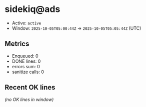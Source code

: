 # sidekiq@ads

- Active: `active`
- Window: `2025-10-05T05:00:44Z` → `2025-10-05T05:05:44Z` (UTC)

## Metrics
- Enqueued: 0
- DONE lines: 0
- errors sum: 0
- sanitize calls: 0

## Recent OK lines
_(no OK lines in window)_
